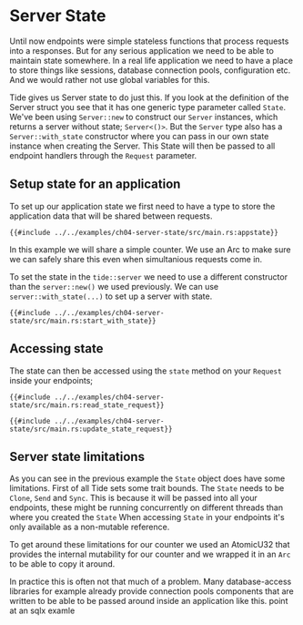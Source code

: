 # Server State
Until now endpoints were simple stateless functions that process requests into a responses. But for any serious application we need to be able to maintain state somewhere. In a real life application we need to have a place to store things like sessions, database connection pools, configuration etc. And we would rather not use global variables for this.

Tide gives us Server state to do just this. If you look at the definition of the Server struct you see that it has one generic type parameter called `State`. We've been using `Server::new` to construct our `Server` instances, which returns a server without state; `Server<()>`. But the `Server` type also has a `Server::with_state` constructor where you can pass in our own state instance when creating the Server. This State will then be passed to all endpoint handlers through the `Request` parameter.

## Setup state for an application
To set up our application state we first need to have a type to store the application data that will be shared between requests.
```rust,ignore
{{#include ../../examples/ch04-server-state/src/main.rs:appstate}}
```
In this example we will share a simple counter. We use an Arc<AtomicU32> to make sure we can safely share this even when simultanious requests come in.

To set the state in the `tide::server` we need to use a different constructor than the `server::new()` we used previously. We can use `server::with_state(...)` to set up a server with state.
```rust,ignore
{{#include ../../examples/ch04-server-state/src/main.rs:start_with_state}}
```

## Accessing state
The state can then be accessed using the `state` method on your `Request` inside your endpoints;
```rust,ignore
{{#include ../../examples/ch04-server-state/src/main.rs:read_state_request}}
```

```rust,ignore
{{#include ../../examples/ch04-server-state/src/main.rs:update_state_request}}
```

## Server state limitations
As you can see in the previous example the `State` object does have some limitations. First of all Tide sets some trait bounds. The `State` needs to be `Clone`, `Send` and `Sync`. This is because it will be passed into all your endpoints, these might be running concurrently on different threads than where you created the `State`
When accessing `State` in your endpoints it's only available as a non-mutable reference.

To get around these limitations for our counter we used an AtomicU32 that provides the internal mutability for our counter and we wrapped it in an `Arc` to be able to copy it around.

In practice this is often not that much of a problem. Many database-access libraries for example already provide connection pools components that are written to be able to be passed around inside an application like this. <TODO>point at an sqlx examle</TODO>